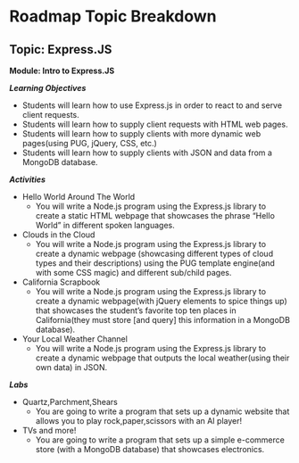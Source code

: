 # Roadmap Topic Breakdown

## Topic: Express.JS

**Module: Intro to Express.JS**

_**Learning Objectives**_

* Students will learn how to use Express.js in order to react to and serve client requests.
* Students will learn how to supply client requests with HTML web pages.
* Students will learn how to supply clients with more dynamic web pages\(using PUG, jQuery, CSS, etc.\) 
* Students will learn how to supply clients with JSON and data from a MongoDB database.

_**Activities**_

* Hello World Around The World
  * You will write a Node.js program using the Express.js library to create a static HTML webpage that showcases the phrase “Hello World” in different spoken languages.
* Clouds in the Cloud
  * You will write a Node.js program using the Express.js library to create a dynamic webpage (showcasing different types of cloud types and their descriptions\) using the PUG template engine\(and with some CSS magic\) and different sub/child pages.
* California Scrapbook
  * You will write a Node.js program using the Express.js library to create a dynamic webpage\(with jQuery elements to spice things up\) that showcases the student’s favorite top ten places in California\(they must store \[and query\] this information in a MongoDB database\).
* Your Local Weather Channel
  * You will write a Node.js program using the Express.js library to create a dynamic webpage that outputs the local weather\(using their own data\) in JSON.

_**Labs**_

* Quartz,Parchment,Shears
  * You are going to write a program that sets up a dynamic website that allows you to play rock,paper,scissors with an AI player!
* TVs and more!
  * You are going to write a program that sets up a simple e-commerce store \(with a MongoDB database\) that showcases electronics.

